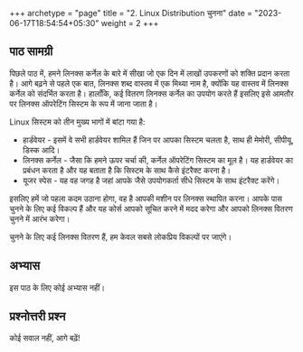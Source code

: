 +++
archetype = "page"
title = "2. Linux Distribution चुनना"
date = "2023-06-17T18:54:54+05:30"
weight = 2
+++

## पाठ सामग्री

पिछले पाठ में, हमने लिनक्स कर्नेल के बारे में सीखा जो एक दिन में लाखों उपकरणों को शक्ति प्रदान करता है। आगे बढ़ने से पहले एक बात, लिनक्स शब्द वास्तव में एक मिथ्या नाम है, क्योंकि यह वास्तव में लिनक्स कर्नेल को संदर्भित करता है। हालाँकि, कई वितरण लिनक्स कर्नेल का उपयोग करते हैं इसलिए इसे आमतौर पर लिनक्स ऑपरेटिंग सिस्टम के रूप में जाना जाता है।

Linux सिस्टम को तीन मुख्य भागों में बांटा गया है:

* हार्डवेयर - इसमें वे सभी हार्डवेयर शामिल हैं जिन पर आपका सिस्टम चलता है, साथ ही मेमोरी, सीपीयू, डिस्क आदि।
* लिनक्स कर्नेल - जैसा कि हमने ऊपर चर्चा की, कर्नेल ऑपरेटिंग सिस्टम का मूल है। यह हार्डवेयर का प्रबंधन करता है और यह बताता है कि सिस्टम के साथ कैसे इंटरैक्ट करना है।
* यूजर स्पेस - यह वह जगह है जहां आपके जैसे उपयोगकर्ता सीधे सिस्टम के साथ इंटरैक्ट करेंगे।



इसलिए हमें जो पहला कदम उठाना होगा, वह है आपकी मशीन पर लिनक्स स्थापित करना। आपके पास चुनने के लिए कई विकल्प हैं और यह कोर्स आपको सूचित करने में मदद करेगा और आपको लिनक्स वितरण चुनने में आरंभ करेगा।

चुनने के लिए कई लिनक्स वितरण हैं, हम केवल सबसे लोकप्रिय विकल्पों पर जाएंगे।


## अभ्यास

इस पाठ के लिए कोई अभ्यास नहीं।

## प्रश्नोत्तरी प्रश्न

कोई सवाल नहीं, आगे बढ़ें!
